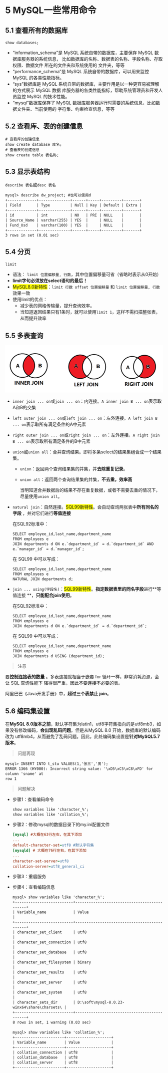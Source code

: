 # 5 MySQL一些常用命令

## 5.1 查看所有的数据库

```mysql
show databases;
```

- “information_schema”是 MySQL 系统自带的数据库，主要保存 MySQL 数据库服务器的系统信息， 比如数据库的名称、数据表的名称、字段名称、存取权限、数据文件
  所在的文件夹和系统使用的 文件夹，等等
- “performance_schema”是 MySQL 系统自带的数据库，可以用来监控 MySQL 的各类性能指标。
- “sys”数据库是 MySQL 系统自带的数据库，主要作用是以一种更容易被理解的方式展示 MySQL 数据 库服务器的各类性能指标，帮助系统管理员和开发人员监控
  MySQL 的技术性能。
- “mysql”数据库保存了 MySQL 数据库服务器运行时需要的系统信息，比如数据文件夹、当前使用的 字符集、约束检查信息，等等

## 5.2 查看库、表的创建信息

```mysql
# 查看库的创建信息
show create database 库名;
# 查看表的创建信息
show create table 表名称;
```

## 5.3 显示表结构

`describe 表名`或`desc 表名`

```mysql
mysql> describe dw_project; #也可以使用d
+-------------+--------------+------+-----+---------+-------+
| Field       | Type         | Null | Key | Default | Extra |
+-------------+--------------+------+-----+---------+-------+
| id          | int          | NO   | PRI | NULL    |       |
| Source_Name | varchar(255) | YES  |     | NULL    |       |
| Fund_Usd    | varchar(100) | YES  |     | NULL    |       |
+-------------+--------------+------+-----+---------+-------+
3 rows in set (0.01 sec)
```

## 5.4 分页

`limit`

- 语法： `limit 位置偏移量, 行数`，其中位置偏移量可省（省略时表示从0开始）
- **limit字句必须放在select语句的最后！**
- <front style="background: yellow">MySQL8.0新特性</front>：`limit 行数 offset 位置偏移量` 和  `limit 位置偏移量, 行数`
  效果一致
- 使用limit的优点：
    - 减少表的网格传输量，提升查询效率。
    - 当知道返回结果只有1条时，就可以使用`limit 1`，这样不需扫描整张表，从而提升效率

## 5.5 多表查询

![](./images/05_多表查询.png)

- `inner join ... on`或`join ... on`：内连接。`A inner join B ... on`表示取A和B的交集

- `left outer join ... on`或`left join ... on`：左外连接。`A left join B ... on`表示取所有满足条件的A中元素

- `right outer join ... on`或`right join ... on`：左外连接。`A right join B ... on`表示取所有满足条件的B中元素

- `union`或`union all`：合并查询结果。即将多条select的结果集组合成一个结果集。

    - `union`：返回两个查询结果集的并集，并**去除重复记录**。

    - `union all`：返回两个查询结果集的并集，**不去重，效率高**

      当明知道合并数据后的结果不存在重复数据，或者不需要去重的情况下，尽量使用`union all`。

- `natural join`：自然连接。<front style="background: yellow">SQL99新特性</front>。会自动查询两张表中**所有同名的字段**
  ，并对它们进行**等值连接**

  在SQL92标准中：

  ```mysql
  SELECT employee_id,last_name,department_name
  FROM employees e 
  JOIN departments d ON e.`department_id` = d.`department_id` AND e.`manager_id` = d.`manager_id`;
  ```

  在 SQL99 中可以写成：

  ```mysql
  SELECT employee_id,last_name,department_name
  FROM employees e 
  NATURAL JOIN departments d;
  ```

- `join ... using(字段名)`：<front style="background: yellow">SQL99新特性</front>。**指定数据表里的同名字段**进行**等值连接
  **，**只能配合join使用**。

  在SQL92标准中：

  ```mysql
  SELECT employee_id,last_name,department_name
  FROM employees e 
  JOIN departments d ON e.`department_id` = d.`department_id`;
  ```

  在 SQL99 中可以写成：

  ```mysql
  SELECT employee_id,last_name,department_name
  FROM employees e 
  JOIN departments d USING (department_id);
  ```

> 注意

要**控制连接表的数量** 。多表连接就相当于嵌套 for 循环一样，非常消耗资源，会让 SQL 查询性能下 降得很严重，因此不要连接不必要的表。

阿里巴巴《Java开发手册》中，**超过三个表禁止 join**。

## 5.6 编码集设置

在**MySQL 8.0版本之前**，默认字符集为latin1，utf8字符集指向的是utf8mb3，如果没有修改编码，**会出现乱码问题**。但是从MySQL 8.0
开始，数据库的默认编码改为 utf8mb4，从而避免了乱码问题。因此，此处编码集设置是**针对MySQL5.7版本**。

> 问题再现

```mysql
mysql> INSERT INTO t_stu VALUES(1,'张三','男');
ERROR 1366 (HY000): Incorrect string value: '\xD5\xC5\xC8\xFD' for column 'sname' at
row 1
```

> 问题解决

- 步骤1：查看编码命令

  ```mysql
  show variables like 'character_%';
  show variables like 'collation_%';
  ```

- 步骤2：修改mysql的数据目录下的my.ini配置文件

  ```ini
  [mysql] #大概在63行左右，在其下添加
  ...
  default-character-set=utf8 #默认字符集
  [mysqld] # 大概在76行左右，在其下添加
  ...
  character-set-server=utf8
  collation-server=utf8_general_ci
  ```

- 步骤3：重启服务

- 步骤4：查看编码信息

  ```mysql
  mysql> show variables like 'character_%';
  +--------------------------+---------------------------------------------+
  | Variable_name            | Value                                       |
  +--------------------------+---------------------------------------------+
  | character_set_client     | utf8                                        |
  | character_set_connection | utf8                                        |
  | character_set_database   | utf8                                        |
  | character_set_filesystem | binary                                      |
  | character_set_results    | utf8                                        |
  | character_set_server     | utf8                                        |
  | character_set_system     | utf8                                        |
  | character_sets_dir       | D:\soft\mysql-8.0.23-winx64\share\charsets\ |
  +--------------------------+---------------------------------------------+
  8 rows in set, 1 warning (0.03 sec)
  
  mysql> show variables like 'collation_%';
  +----------------------+--------------------+
  | Variable_name        | Value              |
  +----------------------+--------------------+
  | collation_connection | utf8               |
  | collation_database   | utf8               |
  | collation_server     | utf8               |
  +----------------------+--------------------+
  ```
